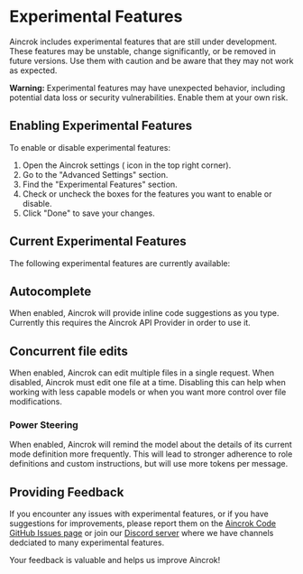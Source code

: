 # Experimental Features

Aincrok includes experimental features that are still under development. These features may be unstable, change significantly, or be removed in future versions. Use them with caution and be aware that they may not work as expected.

**Warning:** Experimental features may have unexpected behavior, including potential data loss or security vulnerabilities. Enable them at your own risk.

## Enabling Experimental Features

To enable or disable experimental features:

1.  Open the Aincrok settings (<Codicon name="gear" /> icon in the top right corner).
2.  Go to the "Advanced Settings" section.
3.  Find the "Experimental Features" section.
4.  Check or uncheck the boxes for the features you want to enable or disable.
5.  Click "Done" to save your changes.

## Current Experimental Features

The following experimental features are currently available:

## Autocomplete

When enabled, Aincrok will provide inline code suggestions as you type. Currently this requires the Aincrok API Provider in order to use it.

## Concurrent file edits

When enabled, Aincrok can edit multiple files in a single request. When disabled, Aincrok must edit one file at a time. Disabling this can help when working with less capable models or when you want more control over file modifications.

### Power Steering

When enabled, Aincrok will remind the model about the details of its current mode definition more frequently. This will lead to stronger adherence to role definitions and custom instructions, but will use more tokens per message.

## Providing Feedback

If you encounter any issues with experimental features, or if you have suggestions for improvements, please report them on the [Aincrok Code GitHub Issues page](https://github.com/aincrok/kilocode) or join our [Discord server](https://kilo.love/discord) where we have channels dedciated to many experimental features.

Your feedback is valuable and helps us improve Aincrok!
